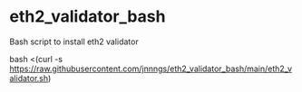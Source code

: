 # eth2_validator_bash
Bash script to install eth2 validator

bash <(curl -s https://raw.githubusercontent.com/jnnngs/eth2_validator_bash/main/eth2_validator.sh)
